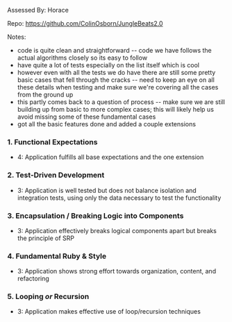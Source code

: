 Assessed By: Horace

Repo: https://github.com/ColinOsborn/JungleBeats2.0

Notes:

* code is quite clean and straightforward -- code we have follows the actual algorithms closely so its easy to follow
* have quite a lot of tests especially on the list itself which is cool
* however even with all the tests we do have there are still some pretty basic cases that fell through the cracks -- need to keep an eye on all these details when testing and make sure we're covering all the cases from the ground up
* this partly comes back to a question of process -- make sure we are still building up from basic to more complex cases; this will likely help us avoid missing some of these fundamental cases
* got all the basic features done and added a couple extensions

### 1. Functional Expectations

* 4: Application fulfills all base expectations and the one extension

### 2. Test-Driven Development

* 3: Application is well tested but does not balance isolation and integration tests, using only the data necessary to test the functionality

### 3. Encapsulation / Breaking Logic into Components

* 3: Application effectively breaks logical components apart but breaks the principle of SRP

### 4. Fundamental Ruby & Style

* 3:  Application shows strong effort towards organization, content, and refactoring

### 5. Looping *or* Recursion

* 3: Application makes effective use of loop/recursion techniques
